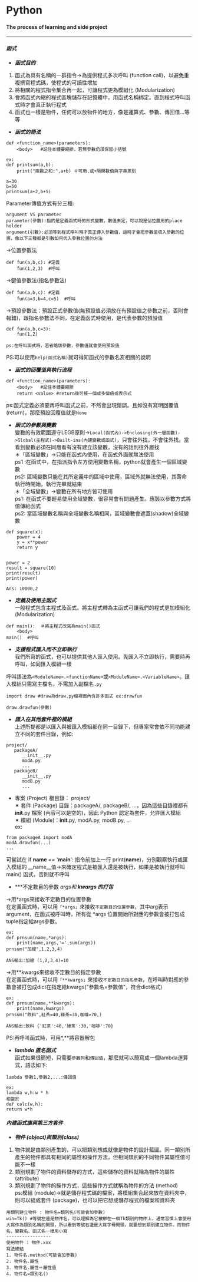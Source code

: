 # Python
#### The process of learning and side project
***
#### ***函式***  
* ***函式目的***  
1. 函式為具有名稱的一群指令->為提供程式多次呼叫 (function call)，以避免重複撰寫程式碼，使程式的可讀性增加  
2. 將相關的程式指令集合再一起，可讓程式更為模組化 (Modularization)  
3. 會將函式內縮的程式區塊儲存在記憶體中，用函式名稱綁定。直到程式呼叫函式時才會真正執行程式  
4. 函式也一樣是物件，任何可以放物件的地方，像是運算式、參數、傳回值...等等

* ***函式的語法***  
```
def <function_name>(parameters):  
    <body>   #記住本體要縮排，若無參數仍須保留小括號
```
```
ex:  
def printsum(a,b):  
    print("兩數之和:",a+b) ＃可用,或+隔開數值與字串差別

a=30
b=50 
printsum(a+2,b+5)
```
Parameter傳值方式有分三種:

```
argument VS parameter  
parameter(參數):指的是定義函式時的形式變數，數值未定，可以說是佔位置用的place holder
argument(引數):必須等到程式呼叫時才真正傳入參數值，這時才會把參數值填入參數的位置。像以下三種都是引數如何代入參數位置的方法
```
->位置參數法
```
def fun(a,b,c): #定義
    fun(1,2,3)  #呼叫
```
->鍵值參數法(指名參數法)  
```
def fun(a,b,c): #定義
    fun(a=3,b=4,c=5)  #呼叫
```
->預設參數法：預設正式參數值(無預設值必須放在有預設值之參數之前，否則會報錯)，跟指名參數法不同，在定義函式時使用，是代表參數的預設值
```
def fun(a,b,c=3):
    fun(1,2)

ps:在呼叫函式時，若省略該參數，參數值就會使用預設值
```

PS:可以使用``help(函式名稱)``就可得知函式的參數名亥相關的說明  

* ***函式的回覆值與執行流程***  

```
def <function_name>(parameters):  
    <body>   #記住本體要縮排
    return <value> #return後可接一個或多個值或表示式
```
ps:函式定義必須要再呼叫函式之前，不然會出現錯誤。且如沒有寫明回覆值(return)，那麼預設回覆值就是``None``  

* ***函式的參數與變數***  
變數的有效範圍遵守LEGB原則->``Local(函式內)->Enclosing(外一層函數)->Global(主程式)->Built-ins(內建變數或函式)``，只會往外找，不會往外找。當看到變數必須在同層看有沒有建立該變數，沒有的話則往外層找  
＊「區域變數」->只能在函式內使用，在函式外面就無法使用  
ps1 :在函式中，在指派指令左方使用變數名稱，python就會產生一個區域變數  
ps2: 區域變數只能在其所定義中的區域中使用，區域外就無法使用，其壽命執行時開始，執行完畢就結束  
＊「全域變數」->變數在所有地方皆可使用  
ps1: 在函式不要輕易使用全域變數，很容易會有問題產生。應該以參數方式將值傳給函式  
ps2: 當區域變數名稱與全域變數名稱相同，區域變數會遮蓋(shadow)全域變數

```
def square(x):
    power = 4 
    y = x**power
    return y


power = 2
result = square(10)
print(result)
print(power)

Ans: 10000,2
```
* ***定義及使用主函式***  
一般程式包含主程式及函式。將主程式轉為主函式可讓我們的程式更加模組化(Modularization)  
```
def main():  ＃將主程式改寫為main()函式
    <body>
main()  #呼叫
```

* ***支援程式匯入而不立即執行***  
我們所寫的函式，也可以提供其他人匯入使用。先匯入不立即執行，需要時再呼叫，如同匯入模組一樣  

呼叫語法為``<ModuleName>.<functionName>``或``<ModuleName>.<VariableName>``。匯入模組只需寫主檔名，不需加入副檔名``.py``
```
import draw #draw為draw.py檔裡面內含許多函式 ex:drawfun

draw.drawfun(參數)

```
* ***匯入在其他套件裡的模組***  
上述所提都是以匯入與被匯入模組都在同一目錄下，但專案常會依不同功能建立不同的套件目錄，例如:  
```
project/
   packageA/
      __init__.py
      modA.py
      ...
   packageB/
      __init__.py
      modB.py
      ...
 ```
* 專案 (Project) 根目錄： project/  
✶ 套件 (Package) 目錄：packageA/, packageB/, ...，因為這些目錄裡都有 __init__.py 檔案 (內容可以是空的)，因此 Python 認定為套件，允許匯入模組  
✶ 模組 (Module)：__init__.py, modA.py, modB.py, ...  
ex:
```
from packageA import modA
modA.drawfun(...)
...
```
可嘗試在 if __name__ == '__main__': 指令前加上一行 print(__name__)，分別觀察執行或匯入模組的 __name__值->來確定程式是被匯入還是被執行，如果是被執行就呼叫 main() 函式，否則就不呼叫  

* ***不定數目的參數 *args和 **kwargs 的打包***  

->用*args來接收不定數目的位置參數  
在定義函式時，可以用``「*args」``來接收``不定數目的位置參數``，其中arg表示argument，在函式被呼叫時，所有從 *args 位置開始所對應的參數會被打包成tuple指定給args參數。  
```
ex:
def prnsum(name,*args):
    print(name,args,'=',sum(args))
prnsum("加總",1,2,3,4)

ANS輸出:加總 (1,2,3,4)=10
```
->用**kwargs來接收不定數目的指定參數  
在定義函式時，可以用``「**kwargs」``來接收``不定數目的指名參數``，在呼叫時對應的參數會被打包成dict在指定給kwargs("參數名=參數值"，符合dict格式)
```
ex:
def prnsum(name,**kwargs):
    print(name,kwargs)
prnsum("飲料",紅茶=40,綠茶=30,咖啡=70,)

ANS輸出:飲料 {'紅茶':40,'綠茶':30,'咖啡':70}
```
PS:再呼叫函式時，可用*,**將容器解包  


* ***lambda 匿名函式***  
函式如果很簡短，只需要``參數列``和``傳回值``，那麼就可以簡寫成一個lambda運算式，語法如下:  
```
lambda 參數1,參數2,...:傳回值
```
```
ex:  
lambda w,h:w * h  
相當於  
def calc(w,h):  
return w*h
```
#### ***內建函式庫與第三方套件***  

* ***物件 (object)與類別(class)***  
1. 物件就是由類別產生的，可以把類別想成就像是物件的設計藍圖。同一類別所產生的物件都具有相同的屬性和操作方法，但相同類別的不同物件其屬性值可能不一樣  
2. 類別規劃了物件的資料儲存的方式，這些儲存的資料就稱為物件的屬性 (attribute) 
3. 類別規劃了物件的操作方式，這些操作方式就稱為物件的方法 (method)  
ps:模組 (module)->就是儲存程式碼的檔案，將模組集合起來放在資料夾中，則可以組成套件 (package)，也可以把它想成儲存程式的檔案和資料夾  

```
用類別建立物件 : 物件名=類別名(可能會加參數) 
win=Tk() #等號左邊是物件名，可以理解為它被綁在一個Tk類別的物件上，通常習慣上會使用大寫作為類別名稱的開頭，所以看到等號右邊是大寫字母開頭，就要想到類別建立物件。而物件名、變數名、函式名一樣用小寫
-----------------
使用物件 : 物件.xxx
寫法總結  
1. 物件名.method(可能會加參數) 
2. 物件名.屬性
3. 物件名.屬性＝屬性值
4. 物件名=類別名()
```

